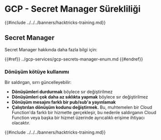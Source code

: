 # GCP - Secret Manager Sürekliliği

{{#include ../../../banners/hacktricks-training.md}}

## Secret Manager

Secret Manager hakkında daha fazla bilgi için:

{{#ref}}
../gcp-services/gcp-secrets-manager-enum.md
{{#endref}}

### Dönüşüm kötüye kullanımı

Bir saldırgan, sırrı güncelleyebilir:

- **Dönüşümleri durdurmak** böylece sır değiştirilmez
- **Dönüşümleri çok daha az sıklıkta yapmak** böylece sır değiştirilmez
- **Dönüşüm mesajını farklı bir pub/sub'a yayınlamak**
- **Çalıştırılan dönüşüm kodunu değiştirmek.** Bu, muhtemelen bir Cloud Function'da farklı bir hizmette gerçekleşir, bu nedenle saldırganın Cloud Function veya başka bir hizmet üzerinde ayrıcalıklı erişime ihtiyacı olacaktır.

{{#include ../../../banners/hacktricks-training.md}}
